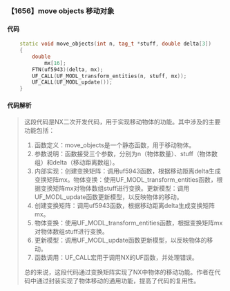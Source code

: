 ### 【1656】move objects 移动对象

#### 代码

```cpp
    static void move_objects(int n, tag_t *stuff, double delta[3])  
    {  
        double  
            mx[16];  
        FTN(uf5943)(delta, mx);  
        UF_CALL(UF_MODL_transform_entities(n, stuff, mx));  
        UF_CALL(UF_MODL_update());  
    }

```

#### 代码解析

> 这段代码是NX二次开发代码，用于实现移动物体的功能。其中涉及的主要功能包括：
>
> 1. 函数定义：move_objects是一个静态函数，用于移动物体。
> 2. 参数说明：函数接受三个参数，分别为n（物体数量）、stuff（物体数组）和delta（移动距离数组）。
> 3. 内部实现：创建变换矩阵：调用uf5943函数，根据移动距离delta生成变换矩阵mx。物体变换：使用UF_MODL_transform_entities函数，根据变换矩阵mx对物体数组stuff进行变换。更新模型：调用UF_MODL_update函数更新模型，以反映物体的移动。
> 4. 创建变换矩阵：调用uf5943函数，根据移动距离delta生成变换矩阵mx。
> 5. 物体变换：使用UF_MODL_transform_entities函数，根据变换矩阵mx对物体数组stuff进行变换。
> 6. 更新模型：调用UF_MODL_update函数更新模型，以反映物体的移动。
> 7. 函数调用：UF_CALL宏用于调用NX的UF函数，并处理错误。
>
> 总的来说，这段代码通过变换矩阵实现了NX中物体的移动功能。作者在代码中通过封装实现了物体移动的通用功能，提高了代码的复用性。
>
